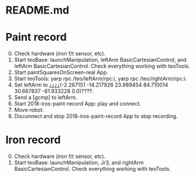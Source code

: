 README.md
=========

# Paint record
0. Check hardware (iron f/t sensor, etc).
1. Start teoBase: launchManipulation, leftArm BasicCartesianControl, and leftArm BasicCartesianControl. Check everything working with teoTools.
2. Start paintSquaresOnScreen-real App.
3. Start teoTools: yarp rpc /teo/leftArm/rpc:i, yarp rpc /teo/rightArm/rpc:i.
4. Set leftArm to ¿¿¿¿(-2.267151 -14.217926 23.989454 84.710014 30.667837 -61.933228 0.0)????.
4. Send a [gcmp] to leftArm.
5. Start 2018-iros-paint-record App: play and connect.
6. Move robot.
7. Disconnect and stop 2018-iros-paint-record App to stop recording.

# Iron record
0. Check hardware (iron f/t sensor, etc).
1. Start teoBase: launchManipulation, Jr3, and rightArm BasicCartesianControl. Check everything working with teoTools.

